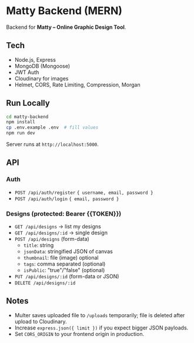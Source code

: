 
# Matty Backend (MERN)

Backend for **Matty – Online Graphic Design Tool**.

## Tech
- Node.js, Express
- MongoDB (Mongoose)
- JWT Auth
- Cloudinary for images
- Helmet, CORS, Rate Limiting, Compression, Morgan

## Run Locally

```bash
cd matty-backend
npm install
cp .env.example .env  # fill values
npm run dev
```

Server runs at `http://localhost:5000`.

## API

### Auth
- `POST /api/auth/register` `{ username, email, password }`
- `POST /api/auth/login` `{ email, password }`

### Designs (protected: Bearer {{TOKEN}})
- `GET /api/designs` → list my designs
- `GET /api/designs/:id` → single design
- `POST /api/designs` (form-data)
  - `title`: string
  - `jsonData`: stringified JSON of canvas
  - `thumbnail`: file (image) optional
  - `tags`: comma separated (optional)
  - `isPublic`: "true"/"false" (optional)
- `PUT /api/designs/:id` (form-data or JSON)
- `DELETE /api/designs/:id`

## Notes
- Multer saves uploaded file to `/uploads` temporarily; file is deleted after upload to Cloudinary.
- Increase `express.json({ limit })` if you expect bigger JSON payloads.
- Set `CORS_ORIGIN` to your frontend origin in production.
